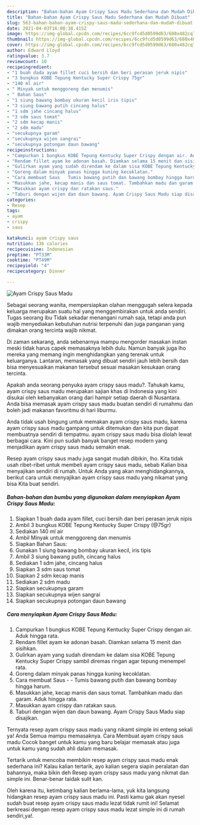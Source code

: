 ```yaml
---
description: "Bahan-bahan Ayam Crispy Saus Madu Sederhana dan Mudah Dibuat"
title: "Bahan-bahan Ayam Crispy Saus Madu Sederhana dan Mudah Dibuat"
slug: 563-bahan-bahan-ayam-crispy-saus-madu-sederhana-dan-mudah-dibuat
date: 2021-04-03T16:08:38.415Z
image: https://img-global.cpcdn.com/recipes/6cc9fcd5d0599d63/680x482cq70/ayam-crispy-saus-madu-foto-resep-utama.jpg
thumbnail: https://img-global.cpcdn.com/recipes/6cc9fcd5d0599d63/680x482cq70/ayam-crispy-saus-madu-foto-resep-utama.jpg
cover: https://img-global.cpcdn.com/recipes/6cc9fcd5d0599d63/680x482cq70/ayam-crispy-saus-madu-foto-resep-utama.jpg
author: Edward Lloyd
ratingvalue: 3.7
reviewcount: 10
recipeingredient:
- "1 buah dada ayam fillet cuci bersih dan beri perasan jeruk nipis"
- "3 bungkus KOBE Tepung Kentucky Super Crispy 75gr"
- "140 ml air"
- " Minyak untuk menggoreng dan menumis"
- " Bahan Saus"
- "1 siung bawang bombay ukuran kecil iris tipis"
- "3 siung bawang putih cincang halus"
- "1 sdm jahe cincang halus"
- "3 sdm saus tomat"
- "2 sdm kecap manis"
- "2 sdm madu"
- "secukupnya garam"
- "secukupnya wijen sangrai"
- "secukupnya potongan daun bawang"
recipeinstructions:
- "Campurkan 1 bungkus KOBE Tepung Kentucky Super Crispy dengan air. Aduk hingga rata."
- "Rendam fillet ayam ke adonan basah. Diamkan selama 15 menit dan sisihkan."
- "Gulirkan ayam yang sudah direndam ke dalam sisa KOBE Tepung Kentucky Super Crispy sambil diremas ringan agar tepung menempel rata."
- "Goreng dalam minyak panas hingga kuning kecoklatan."
- "Cara membuat Saus   Tumis bawang putih dan bawang bombay hingga harum."
- "Masukkan jahe, kecap manis dan saus tomat. Tambahkan madu dan garam. Aduk hingga rata."
- "Masukkan ayam crispy dan ratakan saus."
- "Taburi dengan wijen dan daun bawang. Ayam Crispy Saus Madu siap disajikan."
categories:
- Resep
tags:
- ayam
- crispy
- saus

katakunci: ayam crispy saus 
nutrition: 136 calories
recipecuisine: Indonesian
preptime: "PT33M"
cooktime: "PT49M"
recipeyield: "4"
recipecategory: Dinner

---
```



![Ayam Crispy Saus Madu](https://img-global.cpcdn.com/recipes/6cc9fcd5d0599d63/680x482cq70/ayam-crispy-saus-madu-foto-resep-utama.jpg)

Sebagai seorang wanita, mempersiapkan olahan menggugah selera kepada keluarga merupakan suatu hal yang menggembirakan untuk anda sendiri. Tugas seorang ibu Tidak sekadar menangani rumah saja, tetapi anda pun wajib menyediakan kebutuhan nutrisi terpenuhi dan juga panganan yang dimakan orang tercinta wajib nikmat.

Di zaman  sekarang, anda sebenarnya mampu mengorder masakan instan meski tidak harus capek memasaknya lebih dulu. Namun banyak juga lho mereka yang memang ingin menghidangkan yang terenak untuk keluarganya. Lantaran, memasak yang dibuat sendiri jauh lebih bersih dan bisa menyesuaikan makanan tersebut sesuai masakan kesukaan orang tercinta. 



Apakah anda seorang penyuka ayam crispy saus madu?. Tahukah kamu, ayam crispy saus madu merupakan sajian khas di Indonesia yang kini disukai oleh kebanyakan orang dari hampir setiap daerah di Nusantara. Anda bisa memasak ayam crispy saus madu buatan sendiri di rumahmu dan boleh jadi makanan favoritmu di hari liburmu.

Anda tidak usah bingung untuk memakan ayam crispy saus madu, karena ayam crispy saus madu gampang untuk ditemukan dan kita pun dapat membuatnya sendiri di tempatmu. ayam crispy saus madu bisa diolah lewat berbagai cara. Kini pun sudah banyak banget resep modern yang menjadikan ayam crispy saus madu semakin enak.

Resep ayam crispy saus madu juga sangat mudah dibikin, lho. Kita tidak usah ribet-ribet untuk membeli ayam crispy saus madu, sebab Kalian bisa menyajikan sendiri di rumah. Untuk Anda yang akan menghidangkannya, berikut cara untuk menyajikan ayam crispy saus madu yang nikamat yang bisa Kita buat sendiri.

<!--inarticleads1-->

##### Bahan-bahan dan bumbu yang digunakan dalam menyiapkan Ayam Crispy Saus Madu:

1. Siapkan 1 buah dada ayam fillet, cuci bersih dan beri perasan jeruk nipis
1. Ambil 3 bungkus KOBE Tepung Kentucky Super Crispy (@75gr)
1. Sediakan 140 ml air
1. Ambil  Minyak untuk menggoreng dan menumis
1. Siapkan  Bahan Saus:
1. Gunakan 1 siung bawang bombay ukuran kecil, iris tipis
1. Ambil 3 siung bawang putih, cincang halus
1. Sediakan 1 sdm jahe, cincang halus
1. Siapkan 3 sdm saus tomat
1. Siapkan 2 sdm kecap manis
1. Sediakan 2 sdm madu
1. Siapkan secukupnya garam
1. Siapkan secukupnya wijen sangrai
1. Siapkan secukupnya potongan daun bawang




<!--inarticleads2-->

##### Cara menyiapkan Ayam Crispy Saus Madu:

1. Campurkan 1 bungkus KOBE Tepung Kentucky Super Crispy dengan air. Aduk hingga rata.
1. Rendam fillet ayam ke adonan basah. Diamkan selama 15 menit dan sisihkan.
1. Gulirkan ayam yang sudah direndam ke dalam sisa KOBE Tepung Kentucky Super Crispy sambil diremas ringan agar tepung menempel rata.
1. Goreng dalam minyak panas hingga kuning kecoklatan.
1. Cara membuat Saus -  -  Tumis bawang putih dan bawang bombay hingga harum.
1. Masukkan jahe, kecap manis dan saus tomat. Tambahkan madu dan garam. Aduk hingga rata.
1. Masukkan ayam crispy dan ratakan saus.
1. Taburi dengan wijen dan daun bawang. Ayam Crispy Saus Madu siap disajikan.




Ternyata resep ayam crispy saus madu yang nikamt simple ini enteng sekali ya! Anda Semua mampu memasaknya. Cara Membuat ayam crispy saus madu Cocok banget untuk kamu yang baru belajar memasak atau juga untuk kamu yang sudah ahli dalam memasak.

Tertarik untuk mencoba membikin resep ayam crispy saus madu enak sederhana ini? Kalau kalian tertarik, ayo kalian segera siapin peralatan dan bahannya, maka bikin deh Resep ayam crispy saus madu yang nikmat dan simple ini. Benar-benar taidak sulit kan. 

Oleh karena itu, ketimbang kalian berlama-lama, yuk kita langsung hidangkan resep ayam crispy saus madu ini. Pasti kamu gak akan nyesel sudah buat resep ayam crispy saus madu lezat tidak rumit ini! Selamat berkreasi dengan resep ayam crispy saus madu lezat simple ini di rumah sendiri,ya!.


